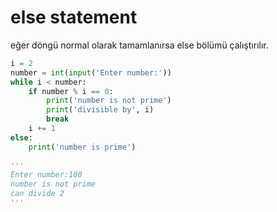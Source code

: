 # else statement

eğer döngü normal olarak tamamlanırsa else bölümü çalıştırılır.

```python
i = 2
number = int(input('Enter number:'))
while i < number:
    if number % i == 0:
        print('number is not prime')
        print('divisible by', i)
        break
    i += 1
else:
    print('number is prime')
    
'''
Enter number:100
number is not prime
can divide 2
'''
```

